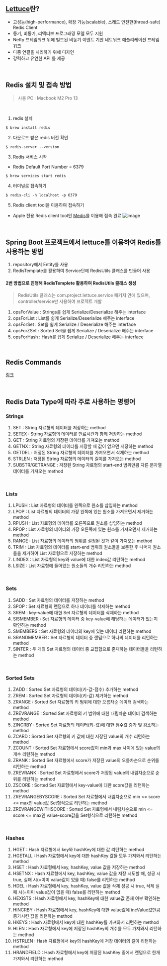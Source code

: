 ## [Lettuce](https://github.com/lettuce-io/lettuce-core)란?
- 고성능(high-performance), 확장 가능(scalable), 스레드 안전한(thread-safe) Redis Client
- 동기, 비동기, 리액티브 프로그래밍 모델 모두 지원
- Netty 프레임워크 위에 빌드된 비동기 이벤트 기반 네트워크 애플리케이션 프레임워크
- 다중 연결을 처리하기 위해 디자인
- 강력하고 유연한 API 를 제공
<br/>

## Redis 설치 및 접속 방법
> 사용 PC : Macbook M2 Pro 13

<br/>
 
1) redis 설치
```script
$ brew install redis
```

2) 다운로드 받은 redis 버전 확인
```script
$ redis-server --version
```

3) Redis 서비스 시작
- Redis Default Port Number = 6379
```script
$ brew services start redis
```

4) 터미널로 접속하기
```script
$ redis-cli -h localhost -p 6379
```

5) Redis client tool을 이용하여 접속하기
- Apple 전용 Redis client tool인 [Medis](https://getmedis.com)를 이용해 접속 완료
![image](https://github.com/je-s0n/redis-cli-lettuce/assets/152856285/ed58d671-d821-47a1-b484-09b335252bab)

<br/>

## Spring Boot 프로젝트에서 lettuce를 이용하여 Redis를 사용하는 방법
1) repository에서 Entity를 사용
2) RedisTemplate를 활용하여 Service단에 RedisUtils 클래스를 만들어 사용


#### 2번 방법으로 진행해 RedisTemplete 활용하여 RedisUtils 클래스 생성
> RedisUtils 클래스는 com.project.lettuce.service 패키지 안에 있으며, controller/service만 사용하여 프로젝트 개발

1) opsForValue	: Strings를 쉽게 Serialize/Deserialize 해주는 interface
2) opsForList	: List를 쉽게 Serialize/Deserialize 해주는 interface
3) opsForSet	: Set을 쉽게 Serialize / Deserialize 해주는 interface
4) opsForZSet	: Sorted Set을 쉽게 Serialize / Deserialize 해주는 interface
5) opsForHash	: Hash를 쉽게 Serialize / Deserialize 해주는 interface

<br/>

## Redis Commands
[링크](https://redis.io/commands/)

<br/>

## Redis Data Type에 따라 주로 사용하는 명령어
### Strings
1) SET : String 자료형의 데이터를 저장하는 method
2) SETEX : String 자료형의 데이터를 만료시간과 함께 저장하는 method
3) GET : String 자료형의 저장된 데이터를 가져오는 method
4) GETNX : String 자료형의 데이터를 저장할 때 값이 없으면 저장하는 method
5) GETDEL : 저장된 String 자료형의 데이터를 가져오면서 삭제하는 method
6) STRLEN : 저장된 String 자료형의 데이터의 길이를 가져오는 method
7) SUBSTR/GETRANGE : 저장된 String 자료형의 start-end 범위만큼 자른 문자열 데이터를 가져오는 method
   
<br/>

### Lists
1) LPUSH : List 자료형의 데이터를 왼쪽으로 원소를 삽입하는 method
2) LPOP : List 자료형의 데이터의 가장 왼쪽에 있는 원소를 가져오면서 제거하는 method
3) RPUSH : List 자료형의 데이터를 오른쪽으로 원소를 삽입하는 method
4) RPOP : List 자료형의 데이터의 가장 오른쪽에 있는 원소를 가져오면서 제거하는 method
5) RANGE : List 자료형의 데이터의 범위를 설정된 것과 같이 가져오는 method
6) TRIM : List 자료형의 데이터를 start-end 범위의 원소들을 보존한 후 나머지 원소들을 제거하여 List 자료형으로 저장하는 method
7) LINDEX : List 자료형의 key와 value에 대한 index값 리턴하는 method
8) LSIZE : List 자료형에 들어있는 원소들의 개수 리턴하는 method

<br/>

### Sets
1) SADD : Set 자료형의 데이터를 저장하는 method
2) SPOP : Set 자료형의 랜덤으로 하나 데이터를 삭제하는 method
3) SREM : key-value에 대한 Set 자료형의 데이터를 삭제하는 method
4) SISMEMBER : Set 자료형의 데이터 중 key-value에 해당하는 데이터가 있는지 확인하는 method
5) SMEMBERS : Set 자료형의 데이터의 key에 있는 데이터 리턴하는 method
6) SRANDMEMBER : Set 자료형의 데이터 중 랜덤으로 하나의 데이터를 리턴하는 method
7) SINTER : 두 개의 Set 자료형의 데이터 중 교집합으로 존재하는 데이터들을 리턴하는 method

<br/>

### Sorted Sets
1) ZADD : Sorted Set 자료형의 데이터(키-값-점수) 추가하는 method
2) ZREM : Sorted Set 자료형의 데이터(키-값) 제거하는 method
3) ZRANGE : Sorted Set 자료형의 키 범위에 대한 오름차순 데이터 검색하는 method
4) ZREVRANGE : Sorted Set 자료형의 키 범위에 대한 내림차순 데이터 검색하는 method
5) ZINCRBY : Sorted Set 자료형의 데이터(키-값)에 대한 점수값 증가 및 감소하는 method
6) ZCARD : Sorted Set 자료형의 키 값에 대한 저장된 value의 개수 리턴하는 method
7) ZCOUNT : Sorted Set 자료형에서 score값이 min과 max 사이에 있는 value의 개수 리턴하는 method
8) ZRANK : Sorted Set 자료형에서 score가 저장된 value의 오름차순으로 순위를 리턴하는 method
9) ZREVRANK : Sorted Set 자료형에서 score가 저장된 value의 내림차순으로 순위를 리턴하는 method
10) ZSCORE : Sorted Set 자료형에서 key-value에 대한 score값을 리턴하는 method
11) ZREVRANGEBYSCORE : Sorted Set 자료형에서 내림차순으로 min <= score <= max인 value값 Set형식으로 리턴하는 method
12) ZREVRANGEWITHSCORE : Sorted Set 자료형에서 내림차순으로 min <= score <= max인 value-score값을 Set형식으로 리턴하는 method

<br/>

### Hashes
1) HGET : Hash 자료형에서 key와 hashKey에 대한 값 리턴하는 method
2) HGETALL : Hash 자료형에서 key에 대한 hashKey 값들 모두 가져와서 리턴하는 method
3) HSET : Hash 자료형에서 key, hashKey, value 값을 저장하는 method
4) HSETNX : Hash 자료형에서 key, hashKey, value 값을 저장 시도할 때, 성공 시 true, 실패 시(=이미 value값이 있을 때) false를 리턴하는 method
5) HDEL : Hash 자료형에서 key, hashKey, value 값을 삭제 성공 시 true, 삭제 실패 시(=이미 value값이 없을 때) false를 리턴하는 method
6) HEXISTS : Hash 자료형에서 key, hashKey에 대한 value값 존재 여부 확인하는 method
7) HINCRBY : Hash 자료형에서 key, hashKey에 대한 value값에 incValue값만큼 증가시킨 값을 리턴하는 method
8) HKEYS : Hash 자료형에서 key에 대한 hashKey를 가져와서 리턴하는 method
9) HLEN : Hash 자료형에서 key에 저장된 hashKey의 개수를 모두 가져와서 리턴하는 method
10) HSTRLEN : Hash 자료형에서 key의 hashKey에 저장 데이터의 길이 리턴하는 method
11) HRANDFIELD : Hash 자료형에서 key에 저장된 hashKey 중에서 랜덤으로 한개 가져와서 리턴하는 method
